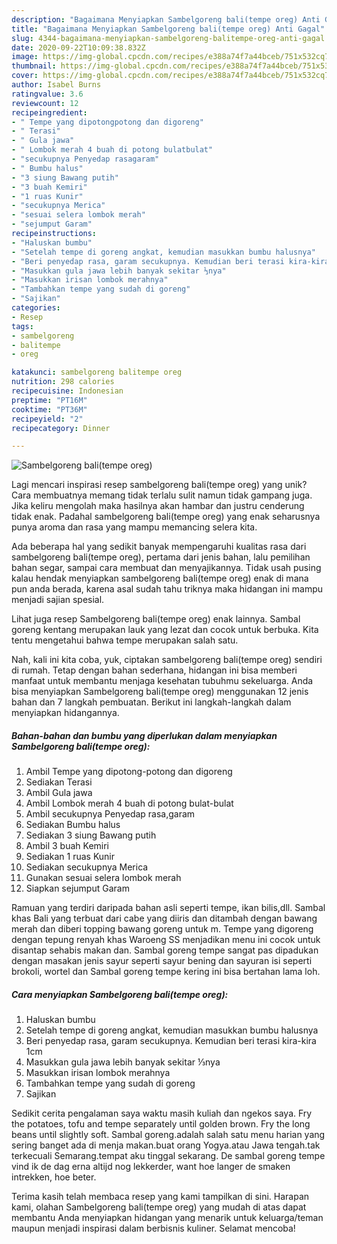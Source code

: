 ```yaml
---
description: "Bagaimana Menyiapkan Sambelgoreng bali(tempe oreg) Anti Gagal"
title: "Bagaimana Menyiapkan Sambelgoreng bali(tempe oreg) Anti Gagal"
slug: 4344-bagaimana-menyiapkan-sambelgoreng-balitempe-oreg-anti-gagal
date: 2020-09-22T10:09:38.832Z
image: https://img-global.cpcdn.com/recipes/e388a74f7a44bceb/751x532cq70/sambelgoreng-balitempe-oreg-foto-resep-utama.jpg
thumbnail: https://img-global.cpcdn.com/recipes/e388a74f7a44bceb/751x532cq70/sambelgoreng-balitempe-oreg-foto-resep-utama.jpg
cover: https://img-global.cpcdn.com/recipes/e388a74f7a44bceb/751x532cq70/sambelgoreng-balitempe-oreg-foto-resep-utama.jpg
author: Isabel Burns
ratingvalue: 3.6
reviewcount: 12
recipeingredient:
- " Tempe yang dipotongpotong dan digoreng"
- " Terasi"
- " Gula jawa"
- " Lombok merah 4 buah di potong bulatbulat"
- "secukupnya Penyedap rasagaram"
- " Bumbu halus"
- "3 siung Bawang putih"
- "3 buah Kemiri"
- "1 ruas Kunir"
- "secukupnya Merica"
- "sesuai selera lombok merah"
- "sejumput Garam"
recipeinstructions:
- "Haluskan bumbu"
- "Setelah tempe di goreng angkat, kemudian masukkan bumbu halusnya"
- "Beri penyedap rasa, garam secukupnya. Kemudian beri terasi kira-kira 1cm"
- "Masukkan gula jawa lebih banyak sekitar ⅓nya"
- "Masukkan irisan lombok merahnya"
- "Tambahkan tempe yang sudah di goreng"
- "Sajikan"
categories:
- Resep
tags:
- sambelgoreng
- balitempe
- oreg

katakunci: sambelgoreng balitempe oreg 
nutrition: 298 calories
recipecuisine: Indonesian
preptime: "PT16M"
cooktime: "PT36M"
recipeyield: "2"
recipecategory: Dinner

---
```



![Sambelgoreng bali(tempe oreg)](https://img-global.cpcdn.com/recipes/e388a74f7a44bceb/751x532cq70/sambelgoreng-balitempe-oreg-foto-resep-utama.jpg)

Lagi mencari inspirasi resep sambelgoreng bali(tempe oreg) yang unik? Cara membuatnya memang tidak terlalu sulit namun tidak gampang juga. Jika keliru mengolah maka hasilnya akan hambar dan justru cenderung tidak enak. Padahal sambelgoreng bali(tempe oreg) yang enak seharusnya punya aroma dan rasa yang mampu memancing selera kita.

Ada beberapa hal yang sedikit banyak mempengaruhi kualitas rasa dari sambelgoreng bali(tempe oreg), pertama dari jenis bahan, lalu pemilihan bahan segar, sampai cara membuat dan menyajikannya. Tidak usah pusing kalau hendak menyiapkan sambelgoreng bali(tempe oreg) enak di mana pun anda berada, karena asal sudah tahu triknya maka hidangan ini mampu menjadi sajian spesial.

Lihat juga resep Sambelgoreng bali(tempe oreg) enak lainnya. Sambal goreng kentang merupakan lauk yang lezat dan cocok untuk berbuka. Kita tentu mengetahui bahwa tempe merupakan salah satu.


Nah, kali ini kita coba, yuk, ciptakan sambelgoreng bali(tempe oreg) sendiri di rumah. Tetap dengan bahan sederhana, hidangan ini bisa memberi manfaat untuk membantu menjaga kesehatan tubuhmu sekeluarga. Anda bisa menyiapkan Sambelgoreng bali(tempe oreg) menggunakan 12 jenis bahan dan 7 langkah pembuatan. Berikut ini langkah-langkah dalam menyiapkan hidangannya.

<!--inarticleads1-->

##### Bahan-bahan dan bumbu yang diperlukan dalam menyiapkan Sambelgoreng bali(tempe oreg):

1. Ambil  Tempe yang dipotong-potong dan digoreng
1. Sediakan  Terasi
1. Ambil  Gula jawa
1. Ambil  Lombok merah 4 buah di potong bulat-bulat
1. Ambil secukupnya Penyedap rasa,garam
1. Sediakan  Bumbu halus
1. Sediakan 3 siung Bawang putih
1. Ambil 3 buah Kemiri
1. Sediakan 1 ruas Kunir
1. Sediakan secukupnya Merica
1. Gunakan sesuai selera lombok merah
1. Siapkan sejumput Garam


Ramuan yang terdiri daripada bahan asli seperti tempe, ikan bilis,dll. Sambal khas Bali yang terbuat dari cabe yang diiris dan ditambah dengan bawang merah dan diberi topping bawang goreng untuk m. Tempe yang digoreng dengan tepung renyah khas Waroeng SS menjadikan menu ini cocok untuk disantap sehabis makan dan. Sambal goreng tempe sangat pas dipadukan dengan masakan jenis sayur seperti sayur bening dan sayuran isi seperti brokoli, wortel dan Sambal goreng tempe kering ini bisa bertahan lama loh. 

<!--inarticleads2-->

##### Cara menyiapkan Sambelgoreng bali(tempe oreg):

1. Haluskan bumbu
1. Setelah tempe di goreng angkat, kemudian masukkan bumbu halusnya
1. Beri penyedap rasa, garam secukupnya. Kemudian beri terasi kira-kira 1cm
1. Masukkan gula jawa lebih banyak sekitar ⅓nya
1. Masukkan irisan lombok merahnya
1. Tambahkan tempe yang sudah di goreng
1. Sajikan


Sedikit cerita pengalaman saya waktu masih kuliah dan ngekos saya. Fry the potatoes, tofu and tempe separately until golden brown. Fry the long beans until slightly soft. Sambal goreng.adalah salah satu menu harian yang sering banget ada di menja makan.buat orang Yogya.atau Jawa tengah.tak terkecuali Semarang.tempat aku tinggal sekarang. De sambal goreng tempe vind ik de dag erna altijd nog lekkerder, want hoe langer de smaken intrekken, hoe beter. 

Terima kasih telah membaca resep yang kami tampilkan di sini. Harapan kami, olahan Sambelgoreng bali(tempe oreg) yang mudah di atas dapat membantu Anda menyiapkan hidangan yang menarik untuk keluarga/teman maupun menjadi inspirasi dalam berbisnis kuliner. Selamat mencoba!
